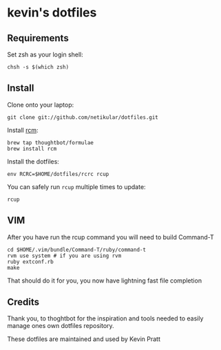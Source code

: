 kevin's dotfiles
===================

Requirements
------------

Set zsh as your login shell:

    chsh -s $(which zsh)

Install
-------

Clone onto your laptop:

    git clone git://github.com/netikular/dotfiles.git

Install [rcm](https://github.com/thoughtbot/rcm):

    brew tap thoughtbot/formulae
    brew install rcm

Install the dotfiles:

    env RCRC=$HOME/dotfiles/rcrc rcup

You can safely run `rcup` multiple times to update:

    rcup

VIM
-------

After you have run the rcup command you will need to build Command-T

    cd $HOME/.vim/bundle/Command-T/ruby/command-t
    rvm use system # if you are using rvm
    ruby extconf.rb
    make

That should do it for you, you now have lightning fast file completion

Credits
-------

Thank you, to thoghtbot for the inspiration and tools needed to easily 
manage ones own dotfiles repository.

These dotfiles are maintained and used by Kevin Pratt
